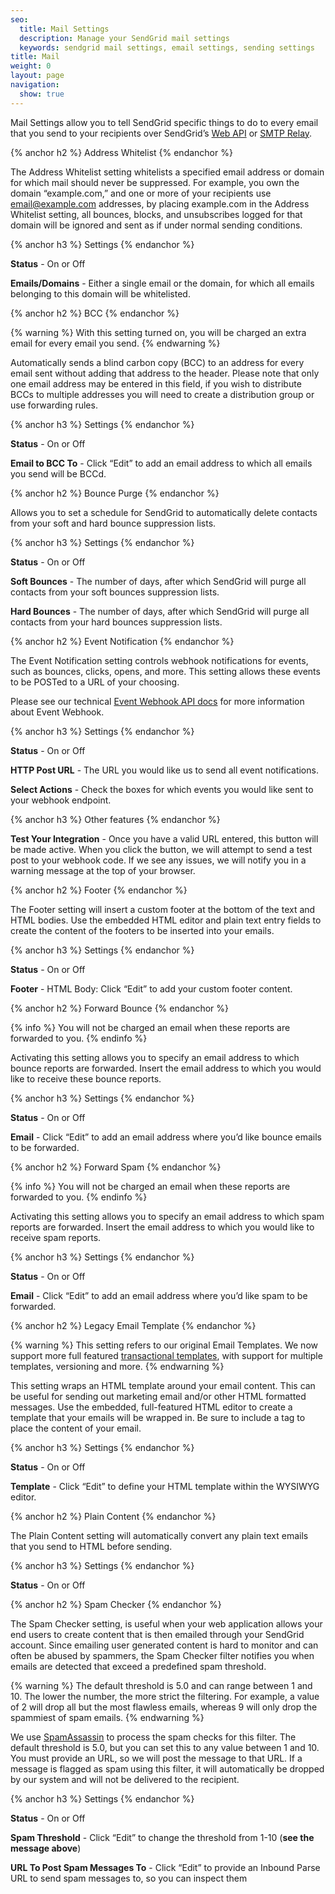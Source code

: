 ```yaml
---
seo:
  title: Mail Settings
  description: Manage your SendGrid mail settings
  keywords: sendgrid mail settings, email settings, sending settings
title: Mail
weight: 0
layout: page
navigation:
  show: true
---
```


Mail Settings allow you to tell SendGrid specific things to do to every email that you send to your recipients over SendGrid’s [Web API]({{root_url}}/API_Reference/Web_API/mail.html) or [SMTP Relay]({{root_url}}/Glossary/smtp_relay.html).

{% anchor h2 %}
Address Whitelist
{% endanchor %}

The Address Whitelist setting whitelists a specified email address or domain for which mail should never be suppressed. For example, you own the domain “example.com,” and one or more of your recipients use email@example.com addresses, by placing example.com in the Address Whitelist setting, all bounces, blocks, and unsubscribes logged for that domain will be ignored and sent as if under normal sending conditions.

{% anchor h3 %}
Settings
{% endanchor %}

**Status** - On or Off

**Emails/Domains** - Either a single email or the domain, for which all emails belonging to this domain will be whitelisted.

{% anchor h2 %}
BCC
{% endanchor %}

{% warning %}
With this setting turned on, you will be charged an extra email for every email you send.
{% endwarning %}

Automatically sends a blind carbon copy (BCC) to an address for every email sent without adding that address to the header. Please note that only one email address may be entered in this field, if you wish to distribute BCCs to multiple addresses you will need to create a distribution group or use forwarding rules.

{% anchor h3 %}
Settings
{% endanchor %}

**Status** - On or Off

**Email to BCC To** - Click “Edit” to add an email address to which all emails you send will be BCCd.

{% anchor h2 %}
Bounce Purge
{% endanchor %}

Allows you to set a schedule for SendGrid to automatically delete contacts from your soft and hard bounce suppression lists.

{% anchor h3 %}
Settings
{% endanchor %}

**Status** - On or Off

**Soft Bounces** - The number of days, after which SendGrid will purge all contacts from your soft bounces suppression lists.

**Hard Bounces** - The number of days, after which SendGrid will purge all contacts from your hard bounces suppression lists.

{% anchor h2 %}
Event Notification
{% endanchor %}

The Event Notification setting controls webhook notifications for events, such as bounces, clicks, opens, and more. This setting allows these events to be POSTed to a URL of your choosing.

Please see our technical [Event Webhook API docs](/API_Reference/Webhooks/event.html) for more information about Event Webhook.

{% anchor h3 %}
Settings
{% endanchor %}

**Status** - On or Off

**HTTP Post URL** - The URL you would like us to send all event notifications.

**Select Actions** - Check the boxes for which events you would like sent to your webhook endpoint.

{% anchor h3 %}
Other features
{% endanchor %}

**Test Your Integration** - Once you have a valid URL entered, this button will be made active. When you click the button, we will attempt to send a test post to your webhook code. If we see any issues, we will notify you in a warning message at the top of your browser.

{% anchor h2 %}
Footer
{% endanchor %}

The Footer setting will insert a custom footer at the bottom of the text and HTML bodies. Use the embedded HTML editor and plain text entry fields to create the content of the footers to be inserted into your emails.

{% anchor h3 %}
Settings
{% endanchor %}

**Status** - On or Off

**Footer** - HTML Body: Click “Edit” to add your custom footer content.

{% anchor h2 %}
Forward Bounce
{% endanchor %}

{% info %}
You will not be charged an email when these reports are forwarded to you.
{% endinfo %}

Activating this setting allows you to specify an email address to which bounce reports are forwarded. Insert the email address to which you would like to receive these bounce reports.

{% anchor h3 %}
Settings
{% endanchor %}

**Status** - On or Off

**Email** - Click “Edit” to add an email address where you’d like bounce emails to be forwarded.

{% anchor h2 %}
Forward Spam
{% endanchor %}

{% info %}
You will not be charged an email when these reports are forwarded to you.
{% endinfo %}

Activating this setting allows you to specify an email address to which spam reports are forwarded. Insert the email address to which you would like to receive spam reports.

{% anchor h3 %}
Settings
{% endanchor %}

**Status** - On or Off

**Email** - Click “Edit” to add an email address where you’d like spam to be forwarded.

{% anchor h2 %}
Legacy Email Template
{% endanchor %}

{% warning %}
This setting refers to our original Email Templates. We now support more full featured [transactional templates]({{root_url}}/User_Guide/Templates/index.html), with support for multiple templates, versioning and more.
{% endwarning %}

This setting wraps an HTML template around your email content. This can be useful for sending out marketing email and/or other HTML formatted messages. Use the embedded, full-featured HTML editor to create a template that your emails will be wrapped in. Be sure to include a tag to place the content of your email.

{% anchor h3 %}
Settings
{% endanchor %}

**Status** - On or Off

**Template** - Click “Edit” to define your HTML template within the WYSIWYG editor.

{% anchor h2 %}
Plain Content
{% endanchor %}

The Plain Content setting will automatically convert any plain text emails that you send to HTML before sending.

{% anchor h3 %}
Settings
{% endanchor %}

**Status** - On or Off

{% anchor h2 %}
Spam Checker
{% endanchor %}

The Spam Checker setting, is useful when your web application allows your end users to create content that is then emailed through your SendGrid account. Since emailing user generated content is hard to monitor and can often be abused by spammers, the Spam Checker filter notifies you when emails are detected that exceed a predefined spam threshold.

{% warning %}
The default threshold is 5.0 and can range between 1 and 10. The lower the number, the more strict the filtering. For example, a value of 2 will drop all but the most flawless emails, whereas 9 will only drop the spammiest of spam emails.
{% endwarning %}

We use [SpamAssassin](http://spamassassin.apache.org/full/3.4.x/doc/Mail_SpamAssassin_Conf.html#scoring_options) to process the spam checks for this filter. The default threshold is 5.0, but you can set this to any value between 1 and 10. You must provide an URL, so we will post the message to that URL. If a message is flagged as spam using this filter, it will automatically be dropped by our system and will not be delivered to the recipient.

{% anchor h3 %}
Settings
{% endanchor %}

**Status** - On or Off

**Spam Threshold** - Click “Edit” to change the threshold from 1-10 (**see the message above**)

**URL To Post Spam Messages To** - Click “Edit” to provide an Inbound Parse URL to send spam messages to, so you can inspect them
